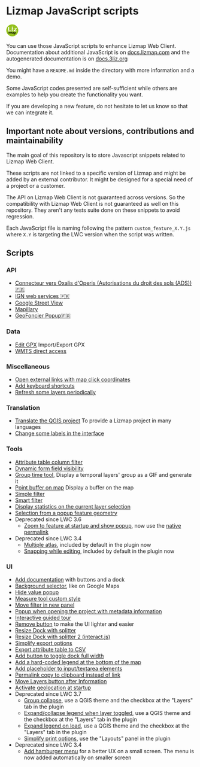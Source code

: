 # Lizmap JavaScript scripts

![Lizmap logo](icon.png)

You can use those JavaScript scripts to enhance Lizmap Web Client.
Documentation about additional JavaScript is on
[docs.lizmap.com](https://docs.lizmap.com/next/en/publish/customization/javascript.html)
and the autogenerated documentation is on [docs.3liz.org](https://docs.3liz.org/lizmap-web-client)

You might have a `README.md` inside the directory with more information and a demo.

Some JavaScript codes presented are self-sufficient while others are examples to help you create the functionality you want.

If you are developing a new feature, do not hesitate to let us know so that we can integrate it.

## Important note about versions, contributions and maintainability

The main goal of this repository is to store Javascript snippets related to Lizmap Web Client.

These scripts are not linked to a specific version of Lizmap and might be added by an external contributor. It might
be designed for a special need of a project or a customer.

The API on Lizmap Web Client is not guaranteed across versions. So the compatibility with Lizmap Web Client is not
guaranteed as well on this repository. They aren't any tests suite done on these snippets to avoid regression.

Each JavaScript file is naming following the pattern `custom_feature_X.Y.js` where `X.Y` is targeting the LWC version when
the script was written.

## Scripts

### API

* [Connecteur vers Oxalis d'Operis (Autorisations du droit des sols (ADS)) 🇫🇷](library/api/oxalis)
* [IGN web services 🇫🇷](library/api/ign_web_services)
* [Google Street View](library/api/google_street_view)
* [Mapillary](library/api/mapillary)
* [GeoFoncier Popup🇫🇷](library/data/geofoncier_wms_getFeatureInfo)

### Data

* [Edit GPX](./library/data/edit_gpx) Import/Export GPX
* [WMTS direct access](./library/data/wmts_direct_access)

### Miscellaneous

* [Open external links with map click coordinates](./library/misc/external_links_from_map_click)
* [Add keyboard shortcuts](./library/misc/add_shortcuts)
* [Refresh some layers periodically](./library/misc/refresh_layers_every_n_seconds)

### Translation

* [Translate the QGIS project](library/translation/qgis_project) To provide a Lizmap project in many languages
* [Change some labels in the interface](library/translation/interface)

### Tools

* [Attribute table column filter](./library/tools/attribute_table_column_filter)
* [Dynamic form field visibility](./library/tools/dynamic_form_field_visibility)
* [Group time tool](./library/tools/group_time_tool), Display a temporal layers' group as a GIF and generate it
* [Point buffer on map](./library/tools/point_buffer_on_map) Display a buffer on the map
* [Simple filter](./library/tools/simplefilter)
* [Smart filter](./library/tools/smartfilter)
* [Display statistics on the current layer selection](./library/tools/show_statistics_on_selection)
* [Selection from a popup feature geometry](./library/tools/selection_from_popup_object_geometry)
* Deprecated since LWC 3.6
  * [Zoom to feature at startup and show popup](./library/tools/zoom_to_feature_at_startup),
    now use the [native permalink](https://docs.lizmap.com/current/en/publish/configuration/permalink.html)
* Deprecated since LWC 3.4
  * [Multiple atlas](./library/tools/multipleatlas), included by default in the plugin now
  * [Snapping while editing](./library/tools/snapping_while_editing), included by default in the plugin now

### UI

* [Add documentation](./library/ui/add_documentation) with buttons and a dock
* [Background selector](./library/ui/background_selector), like on Google Maps
* [Hide value popup](./library/ui/hide_value_popup)
* [Measure tool custom style](./library/ui/measure_tool_custom_style)
* [Move filter in new panel](./library/ui/move_filter_in_new_panel)
* [Popup when opening the project with metadata information](./library/ui/popup_metadata_info)
* [Interactive guided tour](./library/ui/driver_tutorial)
* [Remove button](./library/ui/remove_button) to make the UI lighter and easier
* [Resize Dock with splitter](./library/ui/resize_dock_with_splitter)
* [Resize Dock with splitter 2 (interact.js)](./library/ui/resize_dock_2)
* [Simplify export options](./library/ui/simplify-export-options)
* [Export attribute table to CSV](./library/ui/export-attributetable-csv)
* [Add button to toggle dock full width](./library/ui/add_dock_resize_button)
* [Add a hard-coded legend at the bottom of the map](./library/ui/add_hard_coded_legend_at_map_bottom)
* [Add placeholder to input/textarea elements](./library/ui/add_placeholder_on_text_controls)
* [Permalink copy to clipboard instead of link](./library/ui/copy-permalink)
* [Move Layers button after Information](./library/ui/move-button)
* [Activate geolocation at startup](./library/ui/activate-geolocation)
* Deprecated since LWC 3.7
  * [Group collapse](./library/ui/group_collapse), use a QGIS theme and the checkbox at the "Layers" tab in the plugin
  * [Expand/collapse legend when layer toggled](./library/ui/expand-collapse-legend-when-layer-toggled), use a QGIS theme and the checkbox at the "Layers" tab in the plugin
  * [Expand legend on load](./library/ui/expand-legend-on-load), use a QGIS theme and the checkbox at the "Layers" tab in the plugin
  * [Simplify print options](./library/ui/simplify-print-options), use the "Layouts" panel in the plugin
* Deprecated since LWC 3.4
  * [Add hamburger menu](./library/ui/add_hamburger_menu) for a better UX on a small screen. The menu is now added automatically on smaller screen
